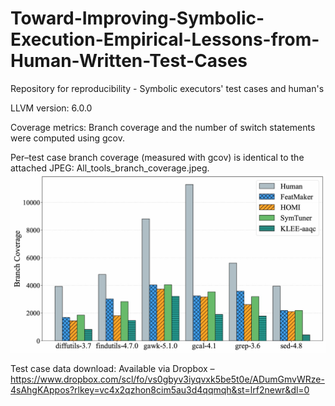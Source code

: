 # Toward-Improving-Symbolic-Execution-Empirical-Lessons-from-Human-Written-Test-Cases
Repository for reproducibility - Symbolic executors' test cases and human's

LLVM version: 6.0.0

Coverage metrics: Branch coverage and the number of switch statements were computed using gcov.

Per–test case branch coverage (measured with gcov) is identical to the attached JPEG: All_tools_branch_coverage.jpeg.
![Branch coverage across all methods](All_tool_branch_coverage.jpeg)

Test case data download: Available via Dropbox – https://www.dropbox.com/scl/fo/vs0gbyv3iyqvxk5be5t0e/ADumGmvWRze-4sAhgKAppos?rlkey=vc4x2qzhon8cim5au3d4qqmqh&st=lrf2newr&dl=0
